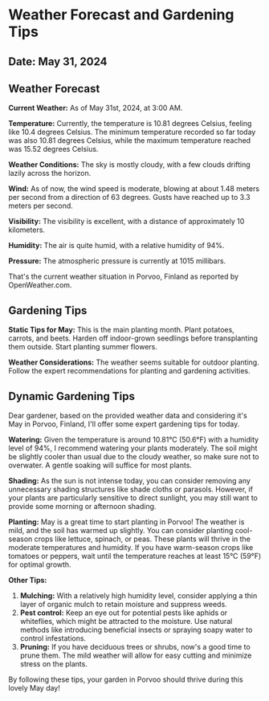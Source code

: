 # Weather Forecast and Gardening Tips
## Date: May 31, 2024

## Weather Forecast
**Current Weather:** As of May 31st, 2024, at 3:00 AM.

**Temperature:** Currently, the temperature is 10.81 degrees Celsius, feeling like 10.4 degrees Celsius. The minimum temperature recorded so far today was also 10.81 degrees Celsius, while the maximum temperature reached was 15.52 degrees Celsius.

**Weather Conditions:** The sky is mostly cloudy, with a few clouds drifting lazily across the horizon.

**Wind:** As of now, the wind speed is moderate, blowing at about 1.48 meters per second from a direction of 63 degrees. Gusts have reached up to 3.3 meters per second.

**Visibility:** The visibility is excellent, with a distance of approximately 10 kilometers.

**Humidity:** The air is quite humid, with a relative humidity of 94%.

**Pressure:** The atmospheric pressure is currently at 1015 millibars.

That's the current weather situation in Porvoo, Finland as reported by OpenWeather.com.
## Gardening Tips
**Static Tips for May:**
This is the main planting month. Plant potatoes, carrots, and beets. Harden off indoor-grown seedlings before transplanting them outside. Start planting summer flowers.

**Weather Considerations:**
The weather seems suitable for outdoor planting. Follow the expert recommendations for planting and gardening activities.
## Dynamic Gardening Tips
Dear gardener, based on the provided weather data and considering it's May in Porvoo, Finland, I'll offer some expert gardening tips for today.

**Watering:**
Given the temperature is around 10.81°C (50.6°F) with a humidity level of 94%, I recommend watering your plants moderately. The soil might be slightly cooler than usual due to the cloudy weather, so make sure not to overwater. A gentle soaking will suffice for most plants.

**Shading:**
As the sun is not intense today, you can consider removing any unnecessary shading structures like shade cloths or parasols. However, if your plants are particularly sensitive to direct sunlight, you may still want to provide some morning or afternoon shading.

**Planting:**
May is a great time to start planting in Porvoo! The weather is mild, and the soil has warmed up slightly. You can consider planting cool-season crops like lettuce, spinach, or peas. These plants will thrive in the moderate temperatures and humidity. If you have warm-season crops like tomatoes or peppers, wait until the temperature reaches at least 15°C (59°F) for optimal growth.

**Other Tips:**

1. **Mulching:** With a relatively high humidity level, consider applying a thin layer of organic mulch to retain moisture and suppress weeds.
2. **Pest control:** Keep an eye out for potential pests like aphids or whiteflies, which might be attracted to the moisture. Use natural methods like introducing beneficial insects or spraying soapy water to control infestations.
3. **Pruning:** If you have deciduous trees or shrubs, now's a good time to prune them. The mild weather will allow for easy cutting and minimize stress on the plants.

By following these tips, your garden in Porvoo should thrive during this lovely May day!